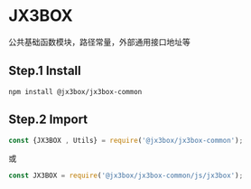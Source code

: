 # JX3BOX
公共基础函数模块，路径常量，外部通用接口地址等

## Step.1 Install
```
npm install @jx3box/jx3box-common
```

## Step.2 Import
```javascript
const {JX3BOX , Utils} = require('@jx3box/jx3box-common');
```
或
```javascript
const JX3BOX = require('@jx3box/jx3box-common/js/jx3box');
```